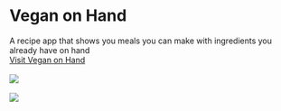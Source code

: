 # Vegan on Hand
  A recipe app that shows you meals you can make with ingredients you already have on hand
  <br><a href="https://vegan-on-hand.herokuapp.com/">Visit Vegan on Hand</a><br><br>
  ![](https://i.giphy.com/media/a2MerIMb079vKkiJtd/giphy.gif)<br><br>
  ![](https://i.giphy.com/media/MfJULgkDg3mQux58wH/giphy.gif)
